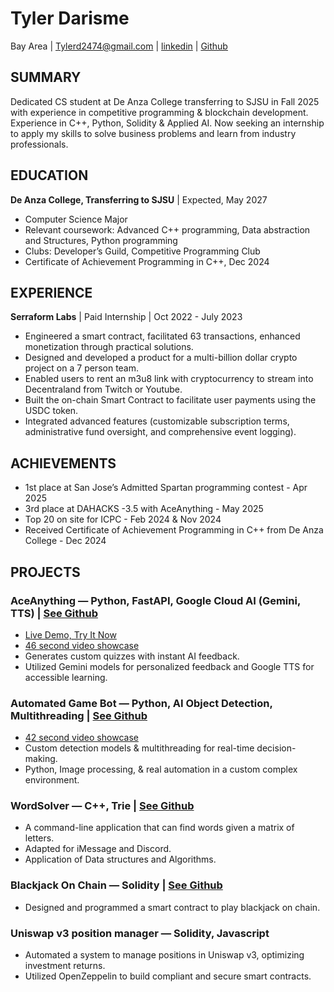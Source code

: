 # Tyler Darisme
Bay Area | Tylerd2474@gmail.com | [linkedin](https://www.linkedin.com/in/tyler-darisme-454011300/) | [Github](https://github.com/a-Fig/)

## SUMMARY
Dedicated CS student at De Anza College transferring to SJSU in Fall 2025 with experience in competitive programming & blockchain development. Experience in C++, Python, Solidity & Applied AI. Now seeking an internship to apply my skills to solve business problems and learn from industry professionals.

## EDUCATION
**De Anza College, Transferring to SJSU** | Expected, May 2027
* Computer Science Major
* Relevant coursework: Advanced C++ programming, Data abstraction and Structures, Python programming
* Clubs: Developer’s Guild, Competitive Programming Club
* Certificate of Achievement Programming in C++, Dec 2024

## EXPERIENCE
**Serraform Labs** | Paid Internship | Oct 2022 - July 2023
* Engineered a smart contract, facilitated 63 transactions, enhanced monetization through practical solutions.
* Designed and developed a product for a multi-billion dollar crypto project on a 7 person team.
* Enabled users to rent an m3u8 link with cryptocurrency to stream into Decentraland from Twitch or Youtube.
* Built the on-chain Smart Contract to facilitate user payments using the USDC token.
* Integrated advanced features (customizable subscription terms, administrative fund oversight, and comprehensive event logging).

## ACHIEVEMENTS
* 1st place at San Jose’s Admitted Spartan programming contest - Apr 2025
* 3rd place at DAHACKS -3.5 with AceAnything - May 2025
* Top 20 on site for ICPC - Feb 2024 & Nov 2024
* Received Certificate of Achievement Programming in C++ from De Anza College - Dec 2024

## PROJECTS
### AceAnything — Python, FastAPI, Google Cloud AI (Gemini, TTS) | [See Github](https://github.com/a-Fig/AceAnything)
* [Live Demo, Try It Now](https://aceanything.onrender.com/)
* [46 second video showcase](https://youtu.be/oYFL1bcYDqw)
* Generates custom quizzes with instant AI feedback.
* Utilized Gemini models for personalized feedback and Google TTS for accessible learning.

### Automated Game Bot — Python, AI Object Detection, Multithreading | [See Github](https://github.com/a-Fig/Automated-Game-Bot)
* [42 second video showcase](https://youtu.be/l8Mt02X6kl4?si=K8NbSyZRvXRJIz_b)
* Custom detection models & multithreading for real-time decision-making.
* Python, Image processing, & real automation in a custom complex environment.

### WordSolver — C++, Trie | [See Github](https://github.com/a-Fig/WordSolver)
* A command-line application that can find words given a matrix of letters.
* Adapted for iMessage and Discord.
* Application of Data structures and Algorithms.

### Blackjack On Chain — Solidity | [See Github](https://github.com/a-Fig/Blackjack-On-Chain)
* Designed and programmed a smart contract to play blackjack on chain.

### Uniswap v3 position manager — Solidity, Javascript
* Automated a system to manage positions in Uniswap v3, optimizing investment returns.
* Utilized OpenZeppelin to build compliant and secure smart contracts.

